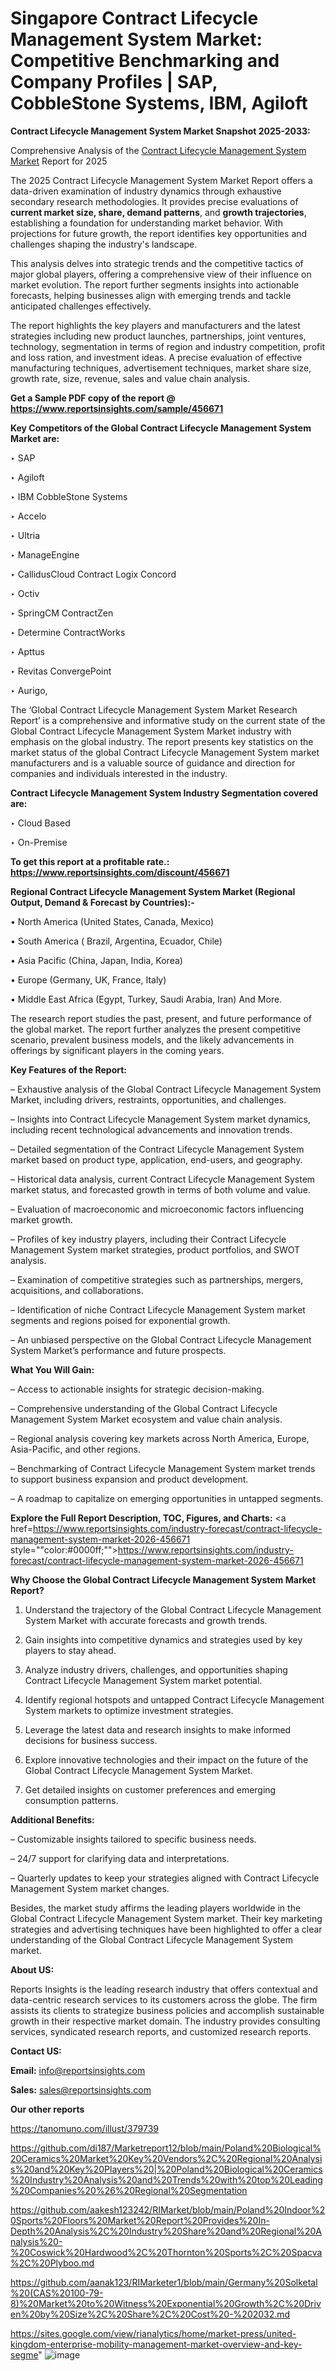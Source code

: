 # Singapore Contract Lifecycle Management System Market: Competitive Benchmarking and Company Profiles | SAP, CobbleStone Systems, IBM, Agiloft

<strong>Contract Lifecycle Management System Market Snapshot 2025-2033:</strong>

Comprehensive Analysis of the <a href=https://www.reportsinsights.com/sample/456671>Contract Lifecycle Management System Market</a> Report for 2025

The 2025 Contract Lifecycle Management System Market Report offers a data-driven examination of industry dynamics through exhaustive secondary research methodologies. It provides precise evaluations of <strong>current market size, share, demand patterns</strong>, and <strong>growth trajectories</strong>, establishing a foundation for understanding market behavior. With projections for future growth, the report identifies key opportunities and challenges shaping the industry's landscape.

This analysis delves into strategic trends and the competitive tactics of major global players, offering a comprehensive view of their influence on market evolution. The report further segments insights into actionable forecasts, helping businesses align with emerging trends and tackle anticipated challenges effectively.

The report highlights the key players and manufacturers and the latest strategies including new product launches, partnerships, joint ventures, technology, segmentation in terms of region and industry competition, profit and loss ration, and investment ideas. A precise evaluation of effective manufacturing techniques, advertisement techniques, market share size, growth rate, size, revenue, sales and value chain analysis.

<strong>Get a Sample PDF copy of the report @ <a href=https://www.reportsinsights.com/sample/456671 style=color:#0000ff;>https://www.reportsinsights.com/sample/456671</a></strong>

<strong>Key Competitors of the Global Contract Lifecycle Management System Market are:</strong>

‣ SAP

‣ Agiloft

‣ IBM CobbleStone Systems

‣ Accelo

‣ Ultria

‣ ManageEngine

‣ CallidusCloud Contract Logix Concord

‣ Octiv

‣ SpringCM ContractZen

‣ Determine ContractWorks

‣ Apttus

‣ Revitas ConvergePoint

‣ Aurigo,

The ‘Global Contract Lifecycle Management System Market Research Report’ is a comprehensive and informative study on the current state of the Global Contract Lifecycle Management System Market industry with emphasis on the global industry. The report presents key statistics on the market status of the global Contract Lifecycle Management System market manufacturers and is a valuable source of guidance and direction for companies and individuals interested in the industry.

<strong>Contract Lifecycle Management System Industry Segmentation covered are:</strong>

‣ Cloud Based

‣ On-Premise

<strong>To get this report at a profitable rate.: <a href=https://www.reportsinsights.com/discount/456671 style=color:#0000ff;>https://www.reportsinsights.com/discount/456671</a></strong>

<strong>Regional Contract Lifecycle Management System Market (Regional Output, Demand &amp; Forecast by Countries):-</strong>

• North America (United States, Canada, Mexico)

• South America ( Brazil, Argentina, Ecuador, Chile)

• Asia Pacific (China, Japan, India, Korea)

• Europe (Germany, UK, France, Italy)

• Middle East Africa (Egypt, Turkey, Saudi Arabia, Iran) And More.

The research report studies the past, present, and future performance of the global market. The report further analyzes the present competitive scenario, prevalent business models, and the likely advancements in offerings by significant players in the coming years.

<strong>Key Features of the Report:</strong>

– Exhaustive analysis of the Global Contract Lifecycle Management System Market, including drivers, restraints, opportunities, and challenges.

– Insights into Contract Lifecycle Management System market dynamics, including recent technological advancements and innovation trends.

– Detailed segmentation of the Contract Lifecycle Management System market based on product type, application, end-users, and geography.

– Historical data analysis, current Contract Lifecycle Management System market status, and forecasted growth in terms of both volume and value.

– Evaluation of macroeconomic and microeconomic factors influencing market growth.

– Profiles of key industry players, including their Contract Lifecycle Management System market strategies, product portfolios, and SWOT analysis.

– Examination of competitive strategies such as partnerships, mergers, acquisitions, and collaborations.

– Identification of niche Contract Lifecycle Management System market segments and regions poised for exponential growth.

– An unbiased perspective on the Global Contract Lifecycle Management System Market’s performance and future prospects.

<strong>What You Will Gain:</strong>

– Access to actionable insights for strategic decision-making.

– Comprehensive understanding of the Global Contract Lifecycle Management System Market ecosystem and value chain analysis.

– Regional analysis covering key markets across North America, Europe, Asia-Pacific, and other regions.

– Benchmarking of Contract Lifecycle Management System market trends to support business expansion and product development.

– A roadmap to capitalize on emerging opportunities in untapped segments.

<strong>Explore the Full Report Description, TOC, Figures, and Charts:</strong>
<a href=https://www.reportsinsights.com/industry-forecast/contract-lifecycle-management-system-market-2026-456671 style=""color:#0000ff;"">https://www.reportsinsights.com/industry-forecast/contract-lifecycle-management-system-market-2026-456671</a>

<strong>Why Choose the Global Contract Lifecycle Management System Market Report?</strong>

1. Understand the trajectory of the Global Contract Lifecycle Management System Market with accurate forecasts and growth trends.

2. Gain insights into competitive dynamics and strategies used by key players to stay ahead.

3. Analyze industry drivers, challenges, and opportunities shaping Contract Lifecycle Management System market potential.

4. Identify regional hotspots and untapped Contract Lifecycle Management System markets to optimize investment strategies.

5. Leverage the latest data and research insights to make informed decisions for business success.

6. Explore innovative technologies and their impact on the future of the Global Contract Lifecycle Management System Market.

7. Get detailed insights on customer preferences and emerging consumption patterns.

<strong>Additional Benefits:</strong>

– Customizable insights tailored to specific business needs.

– 24/7 support for clarifying data and interpretations.

– Quarterly updates to keep your strategies aligned with Contract Lifecycle Management System market changes.

Besides, the market study affirms the leading players worldwide in the Global Contract Lifecycle Management System market. Their key marketing strategies and advertising techniques have been highlighted to offer a clear understanding of the Global Contract Lifecycle Management System market.

<strong><strong>About US</strong>:</strong>

Reports Insights is the leading research industry that offers contextual and data-centric research services to its customers across the globe. The firm assists its clients to strategize business policies and accomplish sustainable growth in their respective market domain. The industry provides consulting services, syndicated research reports, and customized research reports.

<strong>Contact US:</strong>

<p class=><b>Email:</b> <a href=mailto:info@reportsinsights.com>info@reportsinsights.com</a></p>
<p class=><b>Sales:</b> <a href=mailto:sales@reportsinsights.com>sales@reportsinsights.com</a></p>

<strong>Our other reports</strong>

<a href=https://tanomuno.com/illust/379739>https://tanomuno.com/illust/379739</a>

<a href=https://github.com/di187/Marketreport12/blob/main/Poland%20Biological%20Ceramics%20Market%20Key%20Vendors%2C%20Regional%20Analysis%20and%20Key%20Players%20|%20Poland%20Biological%20Ceramics%20Industry%20Analysis%20and%20Trends%20with%20top%20Leading%20Companies%20%26%20Regional%20Segmentation>https://github.com/di187/Marketreport12/blob/main/Poland%20Biological%20Ceramics%20Market%20Key%20Vendors%2C%20Regional%20Analysis%20and%20Key%20Players%20|%20Poland%20Biological%20Ceramics%20Industry%20Analysis%20and%20Trends%20with%20top%20Leading%20Companies%20%26%20Regional%20Segmentation</a>

<a href=https://github.com/aakesh123242/RIMarket/blob/main/Poland%20Indoor%20Sports%20Floors%20Market%20Report%20Provides%20In-Depth%20Analysis%2C%20Industry%20Share%20and%20Regional%20Analysis%20-%20Coswick%20Hardwood%2C%20Thornton%20Sports%2C%20Spacva%2C%20Plyboo.md>https://github.com/aakesh123242/RIMarket/blob/main/Poland%20Indoor%20Sports%20Floors%20Market%20Report%20Provides%20In-Depth%20Analysis%2C%20Industry%20Share%20and%20Regional%20Analysis%20-%20Coswick%20Hardwood%2C%20Thornton%20Sports%2C%20Spacva%2C%20Plyboo.md</a>

<a href=https://github.com/aanak123/RIMarketer1/blob/main/Germany%20Solketal%20(CAS%20100-79-8)%20Market%20to%20Witness%20Exponential%20Growth%2C%20Driven%20by%20Size%2C%20Share%2C%20Cost%20-%202032.md>https://github.com/aanak123/RIMarketer1/blob/main/Germany%20Solketal%20(CAS%20100-79-8)%20Market%20to%20Witness%20Exponential%20Growth%2C%20Driven%20by%20Size%2C%20Share%2C%20Cost%20-%202032.md</a>

<a href=https://sites.google.com/view/rianalytics/home/market-press/united-kingdom-enterprise-mobility-management-market-overview-and-key-segme>https://sites.google.com/view/rianalytics/home/market-press/united-kingdom-enterprise-mobility-management-market-overview-and-key-segme</a>"
![image](https://github.com/user-attachments/assets/3bbf312d-b1fb-4c7f-813f-3e9ee54544ef)

